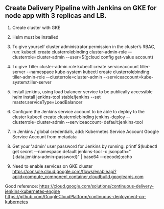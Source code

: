 ## Create Delivery Pipeline with Jenkins on GKE for node app with 3 replicas and LB.

1. Create cluster with GKE

2. Helm must be installed

3. To give yourself cluster administrator permission in the cluster’s RBAC, run:
kubectl create clusterrolebinding cluster-admin-role --clusterrole=cluster-admin --user=$(gcloud config get-value account)

4. To give Tiller cluster-admin role
kubectl create serviceaccount tiller-server --namespace kube-system
kubectl create clusterrolebinding tiller-admin-role --clusterrole=cluster-admin --serviceaccount=kube-system:tiller-server

5. Install jenkins, using load balancer service to be publically accessible
helm install jenkins-tool stable/jenkins --set master.serviceType=LoadBalancer

6. Configure the Jenkins service account to be able to deploy to the cluster
kubectl create clusterrolebinding jenkins-deploy --clusterrole=cluster-admin --serviceaccount=default:jenkins-tool

7. In Jenkins / global credentials, add:
  Kubernetes Service Account
  Google Service Account from metadata

8. Get your 'admin' user password for Jenkins by running:
printf $(kubectl get secret --namespace default jenkins-tool -o jsonpath="{.data.jenkins-admin-password}" | base64 --decode);echo

9. Need to enable services on GKE cluster
https://console.cloud.google.com/flows/enableapi?apiid=compute_component,container,cloudbuild.googleapis.com

Good reference: 
https://cloud.google.com/solutions/continuous-delivery-jenkins-kubernetes-engine
https://github.com/GoogleCloudPlatform/continuous-deployment-on-kubernetes